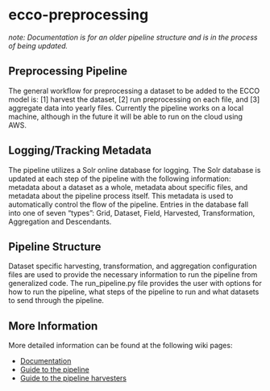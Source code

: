 # ecco-preprocessing

_note: Documentation is for an older pipeline structure and is in the process of being updated._

## Preprocessing Pipeline 
The general workflow for preprocessing a dataset to be added to the ECCO model is: [1] harvest the dataset, [2] run preprocessing on each file, and [3] aggregate data into yearly files. Currently the pipeline works on a local machine, although in the future it will be able to run on the cloud using AWS. 

## Logging/Tracking Metadata
The pipeline utilizes a Solr online database for logging. The Solr database is updated at each step of the pipeline with the following information: metadata about a dataset as a whole, metadata about specific files, and metadata about the pipeline process itself. This metadata is used to automatically control the flow of the pipeline. Entries in the database fall into one of seven “types”: Grid, Dataset, Field, Harvested, Transformation, Aggregation and Descendants. 

## Pipeline Structure 
Dataset specific harvesting, transformation, and aggregation configuration files are used to provide the necessary information to run the pipeline from generalized code. The run_pipeline.py file provides the user with options for how to run the pipeline, what steps of the pipeline to run and what datasets to send through the pipeline. 

## More Information
More detailed information can be found at the following wiki pages:
  - [Documentation](https://github.com/ECCO-GROUP/ECCO-ACCESS/wiki/Documentation)
  - [Guide to the pipeline](https://github.com/ECCO-GROUP/ECCO-ACCESS/wiki/Preprocessing-Pipeline-Guide)
  - [Guide to the pipeline harvesters](https://github.com/ECCO-GROUP/ECCO-ACCESS/wiki/Preprocessing-Harvester-Guide)
